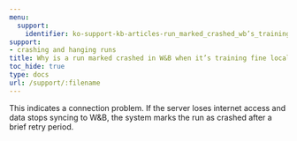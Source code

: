 ```yaml
---
menu:
  support:
    identifier: ko-support-kb-articles-run_marked_crashed_wb’s_training_fine_locally
support:
- crashing and hanging runs
title: Why is a run marked crashed in W&B when it’s training fine locally?
toc_hide: true
type: docs
url: /support/:filename
---
```


This indicates a connection problem. If the server loses internet access and data stops syncing to W&B, the system marks the run as crashed after a brief retry period.